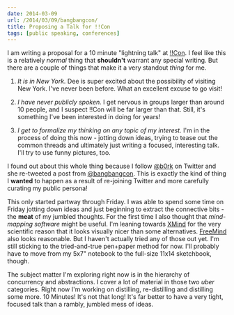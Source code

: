 ```yaml
---
date: 2014-03-09
url: /2014/03/09/bangbangcon/
title: Proposing a Talk for !!Con
tags: [public speaking, conferences]
---
```


I am writing a proposal for a 10 minute "lightning talk" at [!!Con](http://bangbangcon.com/).
I feel like this is a relatively _normal_ thing that **shouldn't** warrant any special writing.
But there are a couple of things that make it a very standout _thing_ for me.

1. *It is in New York.*
Dee is super excited about the possibility of visiting New York.  I've never been before.  What an excellent excuse to go visit!

2. *I have never publicly spoken.*
I get nervous in groups larger than around 10 people, and I suspect !!Con will be far larger than that.  Still, it's something
I've been interested in doing for years!

3. *I get to formalize my thinking on any topic of my interest.*
I'm in the process of doing this now - jotting down ideas, trying to tease out the common threads and ultimately just
writing a focused, interesting talk.  I'll try to use funny pictures, too.

I found out about this whole thing because I follow [@b0rk](https://twitter.com/b0rk) on Twitter and she re-tweeted a post from [@bangbangcon](https://twitter.com/bangbangcon).
This is exactly the kind of thing I **wanted** to happen as a result of re-joining Twitter and more carefully curating my
public persona!

This only started partway through Friday.  I was able to spend some time on Friday jotting down ideas and just beginning to
extract the connective bits - the **meat** of my jumbled thoughts.  For the first time I also thought that *mind-mapping software*
might be useful.  I'm leaning towards [XMind](http://www.xmind.net/) for the very scientific reason that it looks visually
nicer than some alternatives.  [FreeMind](http://freemind.sourceforge.net/wiki/index.php/Main_Page#Screenshots) also looks
reasonable.  But I haven't actually tried any of those out yet.  I'm still sticking to the tried-and-true pen+paper method for now.
I'll probably have to move from my 5x7" notebook to the full-size 11x14 sketchbook, though.

The subject matter I'm exploring right now is in the hierarchy of concurrency and abstractions.  I cover a lot of material in those
two *uber* categories.  Right now I'm working on distilling, re-distilling and distilling some more.  10 Minutes!  It's not that
long!  It's far better to have a very tight, focused talk than a rambly, jumbled mess of ideas.
